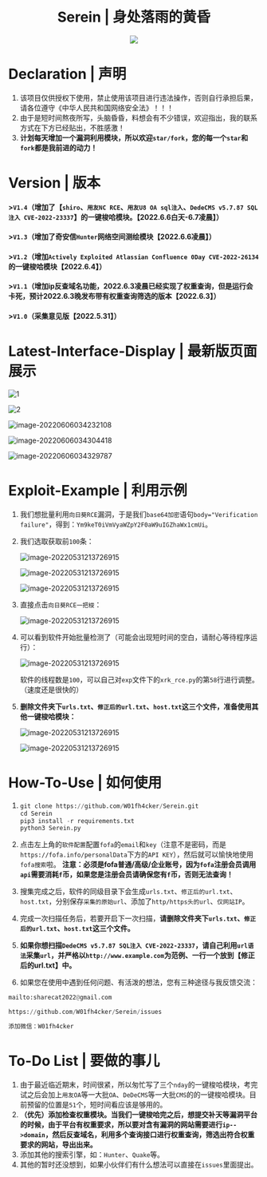 <h1 align="center">Serein | 身处落雨的黄昏</h1>  
<p align="center"><img src="https://socialify.git.ci/W01fh4cker/Serein/image?description=1&descriptionEditable=%E4%B8%80%E6%AC%BE%E5%9B%BE%E5%BD%A2%E5%8C%96%E3%80%81%E6%89%B9%E9%87%8F%E9%87%87%E9%9B%86url%E3%80%81%E6%89%B9%E9%87%8F%E5%AF%B9%E9%87%87%E9%9B%86%E7%9A%84url%E8%BF%9B%E8%A1%8C%E5%90%84%E7%A7%8Dnday%E6%A3%80%E6%B5%8B%E7%9A%84%E5%B7%A5%E5%85%B7%E3%80%82%E5%8F%AF%E7%94%A8%E4%BA%8Esrc%E6%8C%96%E6%8E%98%E3%80%81cnvd%E6%8C%96%E6%8E%98%E3%80%810day%E5%88%A9%E7%94%A8%E3%80%81%E6%89%93%E9%80%A0%E8%87%AA%E5%B7%B1%E7%9A%84%E6%AD%A6%E5%99%A8%E5%BA%93%E7%AD%89%E5%9C%BA%E6%99%AF%E3%80%82&font=Bitter&forks=1&issues=1&language=1&logo=https%3A%2F%2Fwww.png8.com%2Fimgs%2F2022%2F05%2F31%2Fc1239f843428bb8a.jpg&name=1&owner=1&stargazers=1&theme=Light" /></p>

# Declaration | 声明

1. 该项目仅供授权下使用，禁止使用该项目进行违法操作，否则自行承担后果，请各位遵守《中华人民共和国网络安全法》！！！
2. 由于是短时间熬夜所写，头脑昏昏，料想会有不少错误，欢迎指出，我的联系方式在下方已经贴出，不胜感激！  
3. **计划每天增加一个漏洞利用模块，所以欢迎`star/fork`，您的每一个`star`和`fork`都是我前进的动力！**
# Version | 版本  
#### >`V1.4`（增加了【`shiro`、`用友NC RCE`、`用友U8 OA sql注入`、`DedeCMS v5.7.87 SQL注入 CVE-2022-23337`】的一键梭哈模块。【2022.6.6白天-6.7凌晨】）  
#### >`V1.3`（增加了奇安信`Hunter`网络空间测绘模块【2022.6.6凌晨】）  
#### >`V1.2`（增加`Actively Exploited Atlassian Confluence 0Day CVE-2022-26134`的一键梭哈模块【2022.6.4】）  
#### >`V1.1`（增加ip反查域名功能，2022.6.3凌晨已经实现了权重查询，但是运行会卡死，预计2022.6.3晚发布带有权重查询筛选的版本【2022.6.3】）  
#### >`V1.0`（采集意见版【2022.5.31】）

# Latest-Interface-Display | 最新版页面展示

  ![1](https://www.png8.com/imgs/2022/06/06/1dfe079e9efaf53e.png)

![2](https://www.png8.com/imgs/2022/06/06/8c5b9abba00cfb1e.png)

![image-20220606034232108](https://www.png8.com/imgs/2022/06/06/822ba7e7557d322f.png)

![image-20220606034304418](https://www.png8.com/imgs/2022/06/06/3dd518e3c559a93d.png)

![image-20220606034329787](https://www.png8.com/imgs/2022/06/06/7308945f7980ff60.png)

# Exploit-Example | 利用示例

1. 我们想批量利用`向日葵RCE`漏洞，于是我们`base64加密`语句`body="Verification failure"`，得到：`Ym9keT0iVmVyaWZpY2F0aW9uIGZhaWx1cmUi`。

2. 我们选取获取前`100`条：

   ![image-20220531213726915](https://www.png8.com/imgs/2022/05/31/afa7e27c633103bc.png)

   ![image-20220531213726915](https://www.png8.com/imgs/2022/05/31/131ba7f9968261d0.png)

   ![image-20220531213726915](https://www.png8.com/imgs/2022/05/31/776bab3b4dbdef4a.png)

3. 直接点击`向日葵RCE一把梭`：

      ![image-20220531213726915](https://www.png8.com/imgs/2022/05/31/cb3553eed09f13cc.png)

4. 可以看到软件开始批量检测了（可能会出现短时间的空白，请耐心等待程序运行）：

      ![image-20220531213726915](https://www.png8.com/imgs/2022/05/31/9bffe6b41d0ba93f.png)

      软件的线程数是`100`，可以自己对`exp`文件下的`xrk_rce.py`的第`58`行进行调整。（速度还是很快的）

5. **删除文件夹下`urls.txt`、`修正后的url.txt`、`host.txt`这三个文件，准备使用其他一键梭哈模块：**

   ![image-20220531213726915](https://www.png8.com/imgs/2022/05/31/e16e71a0fa2fee23.png)

   ![image-20220531213726915](https://www.png8.com/imgs/2022/05/31/182de6a83f558bde.png)

# How-To-Use | 如何使用

1. ```python
   git clone https://github.com/W01fh4cker/Serein.git
   cd Serein
   pip3 install -r requirements.txt
   python3 Serein.py
   ```
   
2. 点击左上角的`软件配置`配置`fofa`的`email`和`key`（注意不是密码，而是`https://fofa.info/personalData`下方的`API KEY`），然后就可以愉快地使用`fofa搜索`啦。
    **注意：必须是fofa普通/高级/企业账号，因为`fofa`注册会员调用`api`需要消耗`f`币，如果您是注册会员请确保您有`f`币，否则无法查询！**  
4. 搜集完成之后，软件的同级目录下会生成`urls.txt`、`修正后的url.txt`、`host.txt`，分别保存`采集的原始url`、添加了`http/https头的url`、`仅网站IP`。
5. 完成一次扫描任务后，若要开启下一次扫描，**请删除文件夹下`urls.txt`、`修正后的url.txt`、`host.txt`这三个文件。**  
6. **如果你想扫描`DedeCMS v5.7.87 SQL注入 CVE-2022-23337`，请自己利用`url语法`采集`url`，并严格以`http://www.example.com`为范例、一行一个放到【修正后的url.txt】中。**  
7. 如果您在使用中遇到任何问题、有活泼的想法，您有三种途径与我反馈交流：

```python
mailto:sharecat2022@gmail.com

https://github.com/W01fh4cker/Serein/issues

添加微信：W01fh4cker
```


# To-Do List | 要做的事儿
1. 由于最近临近期末，时间很紧，所以匆忙写了三个`nday`的一键梭哈模块，考完试之后会加上`用友OA`等一大批`OA`、`DeDeCMS`等一大批`CMS`的的一键梭哈模块。目前预留的位置是`51`个，短时间看应该是够用的。
2. **（优先）添加检查权重模块。当我们一键梭哈完之后，想提交补天等漏洞平台的时候，由于平台有权重要求，所以要对含有漏洞的网站需要进行`ip-->domain`，然后反查域名，利用多个查询接口进行权重查询，筛选出符合权重要求的网站，导出出来。**
3. 添加其他的搜索引擎，如：`Hunter`、`Quake`等。 
4. 其他的暂时还没想到，如果小伙伴们有什么想法可以直接在`issues`里面提出。
